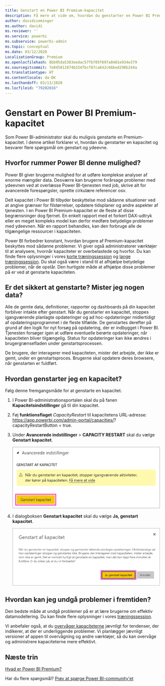 ```yaml
---
title: Genstart en Power BI Premium-kapacitet
description: Få mere at vide om, hvordan du genstarter en Power BI Premium-kapacitet for at løse problemer med ydeevnen.
author: davidiseminger
ms.author: davidi
ms.reviewer: ''
ms.service: powerbi
ms.subservice: powerbi-admin
ms.topic: conceptual
ms.date: 03/12/2020
LocalizationGroup: Premium
ms.openlocfilehash: 8bb95da5383eedac57fb705f697a8481e934e379
ms.sourcegitcommit: 7e845812874b3347bcf87ca642c66bed298b244a
ms.translationtype: HT
ms.contentlocale: da-DK
ms.lasthandoff: 03/13/2020
ms.locfileid: "79202016"
---
```

# <a name="restart-a-power-bi-premium-capacity"></a>Genstart en Power BI Premium-kapacitet

Som Power BI-administrator skal du muligvis genstarte en Premium-kapacitet. I denne artikel forklarer vi, hvordan du genstarter en kapacitet og besvarer flere spørgsmål om genstart og ydeevne.

## <a name="why-does-power-bi-provide-this-option"></a>Hvorfor rummer Power BI denne mulighed?

Power BI giver brugerne mulighed for at udføre komplekse analyser af enorme mængder data. Desværre kan brugerne forårsage problemer med ydeevnen ved at overlæsse Power BI-tjenesten med job, skrive alt for avancerede forespørgsler, oprette cirkulære referencer osv.

Delt kapacitet i Power BI tilbyder beskyttelse mod sådanne situationer ved at angive grænser for filstørrelser, opdatere tidsplaner og andre aspekter af tjenesten. I en Power BI Premium-kapacitet er de fleste af disse begrænsninger dog fjernet. En enkelt rapport med et forkert DAX-udtryk eller en meget kompleks model kan derfor medføre betydelige problemer med ydeevnen. Når en rapport behandles, kan den forbruge alle de tilgængelige ressourcer i kapaciteten. 

Power BI forbedrer konstant, hvordan brugere af Premium-kapacitet beskyttes mod sådanne problemer. Vi giver også administratorer værktøjer til at analysere, hvornår kapaciteter er overbelastede og hvorfor. Du kan finde flere oplysninger i vores [korte træningssession](https://www.youtube.com/watch?v=UgsjMbhi_Bk&feature=youtu.be) og [lange træningssession](https://www.microsoft.com/businessapplicationssummit/video/BAS2018-2174). Du skal også være i stand til at afhjælpe betydelige problemer, når de opstår. Den hurtigste måde at afhjælpe disse problemer på er ved at genstarte kapaciteten.

## <a name="is-the-restart-process-safe-will-i-lose-any-data"></a>Er det sikkert at genstarte? Mister jeg nogen data?

Alle de gemte data, definitioner, rapporter og dashboards på din kapacitet forbliver intakte efter genstart. Når du genstarter en kapacitet, stoppes igangværende planlagte opdateringer og ad hoc-opdateringer midlertidigt af opdateringsprogrammet i de fleste tilfælde. De genstartes derefter på grund af den logik for nyt forsøg på opdatering, der er indbygget i Power BI. Tjenesten forsøger igen at udføre eventuelle berørte opdateringer, når kapaciteten bliver tilgængelig. Status for opdateringer kan ikke ændres i brugergrænsefladen under genstartsprocessen. 

De brugere, der interagerer med kapaciteten, mister det arbejde, der ikke er gemt, under en genstartsproces. Brugerne skal opdatere deres browsere, når genstarten er fuldført.

## <a name="how-do-i-restart-a-capacity"></a>Hvordan genstarter jeg en kapacitet?

Følg denne fremgangsmåde for at genstarte en kapacitet.

1. I Power BI-administrationsportalen skal du på fanen **Kapacitetsindstillinger** gå til din kapacitet. 

1. Føj **funktionsflaget** *CapacityRestart* til kapacitetens URL-adresse: https://app.powerbi.com/admin-portal/capacities/<YourCapacityId>? capacityRestartButton = true.

1. Under **Avancerede indstillinger** > **CAPACITY RESTART** skal du vælge **Genstart kapacitet**.

    ![Genstart kapacitet](media/service-admin-premium-restart/restart-capacity.png)

1. I dialogboksen **Genstart kapacitet** skal du vælge **Ja, genstart kapacitet**.

    ![Bekræft genstart](media/service-admin-premium-restart/confirm-restart.png)

## <a name="how-can-i-prevent-issues-from-happening-in-the-future"></a>Hvordan kan jeg undgå problemer i fremtiden?

Den bedste måde at undgå problemer på er at lære brugerne om effektiv datamodellering. Du kan finde flere oplysninger i vores [træningssession](https://www.microsoft.com/businessapplicationssummit/video/BAS2018-2170).

Vi anbefaler også, at du [overvåger kapaciteterne](service-admin-premium-monitor-capacity.md) jævnligt for tendenser, der indikerer, at der er underliggende problemer. Vi planlægger jævnligt versioner af appen til overvågning og andre værktøjer, så du kan overvåge og administrere kapaciteterne mere effektivt.

## <a name="next-steps"></a>Næste trin

[Hvad er Power BI Premium?](service-premium-what-is.md)

Har du flere spørgsmål? [Prøv at spørge Power BI-community'et](https://community.powerbi.com/)
